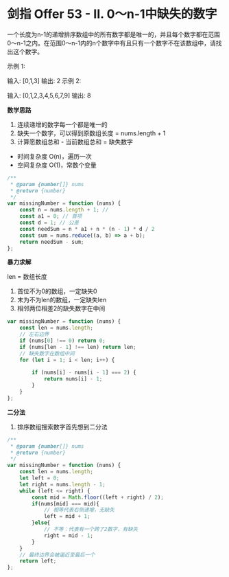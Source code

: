 # 剑指 Offer 53 - II. 0～n-1中缺失的数字

一个长度为n-1的递增排序数组中的所有数字都是唯一的，并且每个数字都在范围0～n-1之内。在范围0～n-1内的n个数字中有且只有一个数字不在该数组中，请找出这个数字。

 

示例 1:

输入: [0,1,3]
输出: 2
示例 2:

输入: [0,1,2,3,4,5,6,7,9]
输出: 8
 
**数学思路**

1. 连续递增的数字每一个都是唯一的
2. 缺失一个数字，可以得到原数组长度 = nums.length + 1
3. 计算愿数组总和 - 当前数组总和 = 缺失数字

* 时间复杂度 O(n)，遍历一次
* 空间复杂度 O(1)，常数个变量

```js
/**
 * @param {number[]} nums
 * @return {number}
 */
var missingNumber = function (nums) {
    const n = nums.length + 1; // 
    const a1 = 0; // 首项
    const d = 1; // 公差
    const needSum = n * a1 + n * (n - 1) * d / 2
    const sum = nums.reduce((a, b) => a + b);
    return needSum - sum;
};
```

**暴力求解**

len = 数组长度

1. 首位不为0的数组，一定缺失0
2. 末为不为len的数组，一定缺失len
3. 相邻两位相差2的缺失数字在中间

```js
var missingNumber = function (nums) {
    const len = nums.length;
    // 左右边界
    if (nums[0] !== 0) return 0;
    if (nums[len - 1] !== len) return len;
    // 缺失数字在数组中间
    for (let i = 1; i < len; i++) {
        
        if (nums[i] - nums[i - 1] === 2) {
            return nums[i] - 1;
        }
    }
};
```

**二分法**

1. 排序数组搜索数字首先想到二分法

```js
/**
 * @param {number[]} nums
 * @return {number}
 */
var missingNumber = function (nums) {
    const len = nums.length;
    let left = 0;
    let right = nums.length - 1;
    while (left <= right) {
        const mid = Math.floor((left + right) / 2);
        if(nums[mid] === mid){
            // 相等代表右侧递增，无缺失
            left = mid + 1;
        }else{
            // 不等：代表有一个跨了2数字，有缺失
            right = mid - 1;
        }
    }
    // 最终边界会被逼近至最后一个
    return left;
};
```